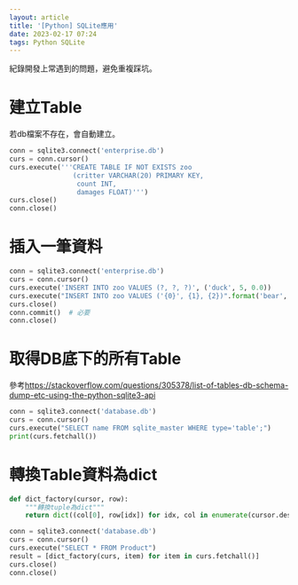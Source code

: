 ```yaml
---
layout: article
title: '[Python] SQLite應用'
date: 2023-02-17 07:24
tags: Python SQLite
---
```

紀錄開發上常遇到的問題，避免重複踩坑。
<!--more-->
# 建立Table

若db檔案不存在，會自動建立。
```python
conn = sqlite3.connect('enterprise.db')
curs = conn.cursor()
curs.execute('''CREATE TABLE IF NOT EXISTS zoo
                (critter VARCHAR(20) PRIMARY KEY,
                 count INT,
                 damages FLOAT)''')
curs.close()
conn.close()
```

# 插入一筆資料

```python
conn = sqlite3.connect('enterprise.db')
curs = conn.cursor()
curs.execute('INSERT INTO zoo VALUES (?, ?, ?)', ('duck', 5, 0.0))
curs.execute("INSERT INTO zoo VALUES ('{0}', {1}, {2})".format('bear', 2, 1000.0))  # 第二種寫法
curs.close()
conn.commit()  # 必要
conn.close()
```

# 取得DB底下的所有Table

參考<https://stackoverflow.com/questions/305378/list-of-tables-db-schema-dump-etc-using-the-python-sqlite3-api>
```python
conn = sqlite3.connect('database.db')
curs = conn.cursor()
curs.execute("SELECT name FROM sqlite_master WHERE type='table';")
print(curs.fetchall())
```

# 轉換Table資料為dict

```python
def dict_factory(cursor, row):
    """轉換tuple為dict"""
    return dict((col[0], row[idx]) for idx, col in enumerate(cursor.description))

conn = sqlite3.connect('database.db')
curs = conn.cursor()
curs.execute("SELECT * FROM Product")
result = [dict_factory(curs, item) for item in curs.fetchall()]
curs.close()
conn.close()
```